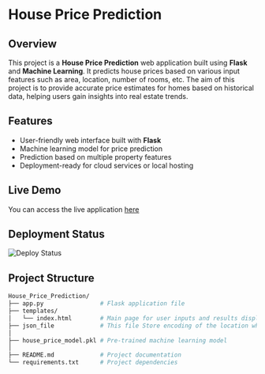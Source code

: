 # House Price Prediction

## Overview
This project is a **House Price Prediction** web application built using **Flask** and **Machine Learning**. It predicts house prices based on various input features such as area, location, number of rooms, etc. The aim of this project is to provide accurate price estimates for homes based on historical data, helping users gain insights into real estate trends.

## Features
- User-friendly web interface built with **Flask**
- Machine learning model for price prediction
- Prediction based on multiple property features
- Deployment-ready for cloud services or local hosting

## Live Demo
You can access the live application [here](https://house-price-prediction-flaskapp-1.onrender.com/)

## Deployment Status
![Deploy Status](https://github.com/vish1108/House_Price_Prediction_FlaskApp/actions/workflows/deploy.yml/badge.svg)


## Project Structure
```bash
House_Price_Prediction/
├── app.py                # Flask application file
├── templates/
│   └── index.html        # Main page for user inputs and results display
├── json_file             # This file Store encoding of the location which is used for ML models
│          
├── house_price_model.pkl # Pre-trained machine learning model
│     
├── README.md             # Project documentation
└── requirements.txt      # Project dependencies
